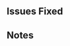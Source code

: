 ## Issues Fixed

<!--
Use GitLab syntax to link this merge request to the issue(s) it fixes. For example, in this section, you can write:

`Fixes #434` or `Closes #4, #6, Related to #5`

Adding a related issue will link the issue in the GitLab web GUI but it will not mark the issue to be automatically closed when the merge request is merged.
-->

## Notes

<!-- Include a brief summary or notes related to the merge request -->
